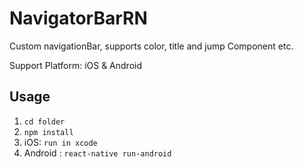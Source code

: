 # NavigatorBarRN
Custom navigationBar, supports color, title and jump Component etc.

Support Platform: iOS & Android

## Usage

1. `cd folder`
2. `npm install`
3. iOS: `run in xcode` 
4. Android : `react-native run-android`
